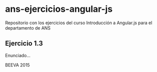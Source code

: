 # ans-ejercicios-angular-js
Repositorio con los ejercicios del curso Introducción a Angular.js para el departamento de ANS

## Ejercicio 1.3

Enunciado...


BEEVA 2015
